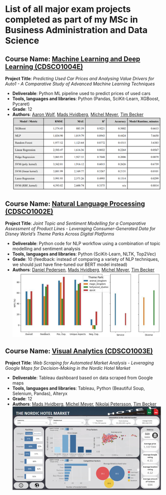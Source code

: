 # List of all major exam projects completed as part of my MSc in Business Administration and Data Science

## Course Name: [Machine Learning and Deep Learning (CDSCO1004E)](https://github.com/hvidbergm/university-projects/tree/main/Machine%20Learning%20and%20Deep%20Learning)
**Project Title**: *Predicting Used Car Prices and Analysing Value Drivers for Auto1 - A Comparative Study of Advanced Machine Learning Techniques*
* **Deliverable**: Python ML pipeline used to predict prices of used cars
* **Tools, languages and libraries**: Python (Pandas, SciKit-Learn, XGBoost, Pycaret)
* **Grade**: 12
* **Authors**: [Aaron Wolf](https://github.com/aWLF5), [Mads Hvidberg](https://github.com/hvidbergm), [Michel Meyer](https://github.com/MichelMeyer19), [Tim Becker](https://github.com/tim-beck)
![Machine learning model results](Machine%20Learning%20and%20Deep%20Learning/imgs/ml_results_table.PNG)


## Course Name: [Natural Language Processing (CDSCO1002E)](https://github.com/hvidbergm/university-projects/tree/main/Natural%20Language%20Processing)
**Project Title**: *Joint Topic and Sentiment Modelling for a Comparative Assessment of Product Lines - Leveraging Consumer-Generated Data for Disney World’s Theme Parks Across Digital Platforms*
* **Deliverable**: Python code for NLP workflow using a combination of topic modelling and sentiment analysis
* **Tools, languages and libraries**: Python (SciKit-Learn, NLTK, Top2Vec)
* **Grade**: 10 (feedback: instead of comparing a variety of NLP techniques, we should just have fine-tuned our BERT model instead)
* **Authors**: [Daniel Pedersen](https://github.com/NesreDerp), [Mads Hvidberg](https://github.com/hvidbergm), [Michel Meyer](https://github.com/MichelMeyer19), [Tim Becker](https://github.com/tim-beck) <br>
![NPS scores across topics for Disney World resorts](Natural%20Language%20Processing/imgs/nlp_resort_ratings.PNG)

## Course Name: [Visual Analytics (CDSCO1003E)](https://github.com/hvidbergm/university-projects/tree/main/Visual%20Analytics)
**Project Title**: *Web Scraping for Automated Market Analysis - Leveraging Google Maps for Decision-Making in the Nordic Hotel Market*
* **Deliverable**: Tableau dashboard based on data scraped from Google maps
* **Tools, languages and libraries**: Tableau, Python (Beautiful Soup, Selenium, Pandas), Alteryx
* **Grade**: 12
* **Authors**: [Mads Hvidberg](https://github.com/hvidbergm), [Michel Meyer](https://github.com/MichelMeyer19), [Nikolaj Petersson](https://github.com/nikolajpettersson), [Tim Becker](https://github.com/tim-beck) <br>
![Visual Analytics dashboard in Tableau](Visual%20Analytics/imgs/VA_Dashboard_front-page.png)
